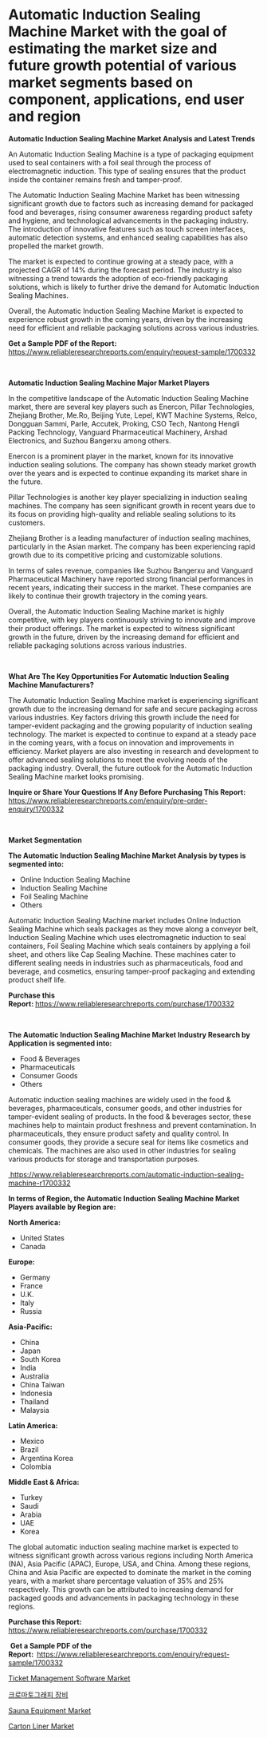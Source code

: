 <p><h1>Automatic Induction Sealing Machine Market with the goal of estimating the market size and future growth potential of various market segments based on component, applications, end user and region</h1></p><p><strong>Automatic Induction Sealing Machine Market Analysis and Latest Trends</strong></p>
<p><p>An Automatic Induction Sealing Machine is a type of packaging equipment used to seal containers with a foil seal through the process of electromagnetic induction. This type of sealing ensures that the product inside the container remains fresh and tamper-proof.</p><p>The Automatic Induction Sealing Machine Market has been witnessing significant growth due to factors such as increasing demand for packaged food and beverages, rising consumer awareness regarding product safety and hygiene, and technological advancements in the packaging industry. The introduction of innovative features such as touch screen interfaces, automatic detection systems, and enhanced sealing capabilities has also propelled the market growth.</p><p>The market is expected to continue growing at a steady pace, with a projected CAGR of 14% during the forecast period. The industry is also witnessing a trend towards the adoption of eco-friendly packaging solutions, which is likely to further drive the demand for Automatic Induction Sealing Machines.</p><p>Overall, the Automatic Induction Sealing Machine Market is expected to experience robust growth in the coming years, driven by the increasing need for efficient and reliable packaging solutions across various industries.</p></p>
<p><strong>Get a Sample PDF of the Report:&nbsp;</strong> <a href="https://www.reliableresearchreports.com/enquiry/request-sample/1700332">https://www.reliableresearchreports.com/enquiry/request-sample/1700332</a></p>
<p>&nbsp;</p>
<p><strong>Automatic Induction Sealing Machine Major Market Players</strong></p>
<p><p>In the competitive landscape of the Automatic Induction Sealing Machine market, there are several key players such as Enercon, Pillar Technologies, Zhejiang Brother, Me.Ro, Beijing Yute, Lepel, KWT Machine Systems, Relco, Dongguan Sammi, Parle, Accutek, Proking, CSO Tech, Nantong Hengli Packing Technology, Vanguard Pharmaceutical Machinery, Arshad Electronics, and Suzhou Bangerxu among others.</p><p>Enercon is a prominent player in the market, known for its innovative induction sealing solutions. The company has shown steady market growth over the years and is expected to continue expanding its market share in the future.</p><p>Pillar Technologies is another key player specializing in induction sealing machines. The company has seen significant growth in recent years due to its focus on providing high-quality and reliable sealing solutions to its customers.</p><p>Zhejiang Brother is a leading manufacturer of induction sealing machines, particularly in the Asian market. The company has been experiencing rapid growth due to its competitive pricing and customizable solutions.</p><p>In terms of sales revenue, companies like Suzhou Bangerxu and Vanguard Pharmaceutical Machinery have reported strong financial performances in recent years, indicating their success in the market. These companies are likely to continue their growth trajectory in the coming years.</p><p>Overall, the Automatic Induction Sealing Machine market is highly competitive, with key players continuously striving to innovate and improve their product offerings. The market is expected to witness significant growth in the future, driven by the increasing demand for efficient and reliable packaging solutions across various industries.</p></p>
<p>&nbsp;</p>
<p><strong>What Are The Key Opportunities For Automatic Induction Sealing Machine Manufacturers?</strong></p>
<p><p>The Automatic Induction Sealing Machine market is experiencing significant growth due to the increasing demand for safe and secure packaging across various industries. Key factors driving this growth include the need for tamper-evident packaging and the growing popularity of induction sealing technology. The market is expected to continue to expand at a steady pace in the coming years, with a focus on innovation and improvements in efficiency. Market players are also investing in research and development to offer advanced sealing solutions to meet the evolving needs of the packaging industry. Overall, the future outlook for the Automatic Induction Sealing Machine market looks promising.</p></p>
<p><strong>Inquire or Share Your Questions If Any Before Purchasing This Report:</strong> <a href="https://www.reliableresearchreports.com/enquiry/pre-order-enquiry/1700332">https://www.reliableresearchreports.com/enquiry/pre-order-enquiry/1700332</a></p>
<p>&nbsp;</p>
<p><strong>Market Segmentation</strong></p>
<p><strong>The Automatic Induction Sealing Machine Market Analysis by types is segmented into:</strong></p>
<p><ul><li>Online Induction Sealing Machine</li><li>Induction Sealing Machine</li><li>Foil Sealing Machine</li><li>Others</li></ul></p>
<p><p>Automatic Induction Sealing Machine market includes Online Induction Sealing Machine which seals packages as they move along a conveyor belt, Induction Sealing Machine which uses electromagnetic induction to seal containers, Foil Sealing Machine which seals containers by applying a foil sheet, and others like Cap Sealing Machine. These machines cater to different sealing needs in industries such as pharmaceuticals, food and beverage, and cosmetics, ensuring tamper-proof packaging and extending product shelf life.</p></p>
<p><strong>Purchase this Report:&nbsp;</strong><a href="https://www.reliableresearchreports.com/purchase/1700332">https://www.reliableresearchreports.com/purchase/1700332</a></p>
<p>&nbsp;</p>
<p><strong>The Automatic Induction Sealing Machine Market Industry Research by Application is segmented into:</strong></p>
<p><ul><li>Food & Beverages</li><li>Pharmaceuticals</li><li>Consumer Goods</li><li>Others</li></ul></p>
<p><p>Automatic induction sealing machines are widely used in the food & beverages, pharmaceuticals, consumer goods, and other industries for tamper-evident sealing of products. In the food & beverages sector, these machines help to maintain product freshness and prevent contamination. In pharmaceuticals, they ensure product safety and quality control. In consumer goods, they provide a secure seal for items like cosmetics and chemicals. The machines are also used in other industries for sealing various products for storage and transportation purposes.</p></p>
<p><a href="https://www.reliableresearchreports.com/automatic-induction-sealing-machine-r1700332">&nbsp;https://www.reliableresearchreports.com/automatic-induction-sealing-machine-r1700332</a></p>
<p><strong>In terms of Region, the Automatic Induction Sealing Machine Market Players available by Region are:</strong></p>
<p>
    <p> <strong> North America: </strong>
        <ul>
            <li>United States</li>
            <li>Canada</li>
        </ul>
        </p> 
    <p> <strong> Europe: </strong>
        <ul>
            <li>Germany</li>
            <li>France</li>
            <li>U.K.</li>
            <li>Italy</li>
            <li>Russia</li>
        </ul>
        </p> 
    <p> <strong> Asia-Pacific: </strong>
        <ul>
            <li>China</li>
            <li>Japan</li>
            <li>South Korea</li>
            <li>India</li>
            <li>Australia</li>
            <li>China Taiwan</li>
            <li>Indonesia</li>
            <li>Thailand</li>
            <li>Malaysia</li>
        </ul>
        </p> 
    <p> <strong> Latin America: </strong>
        <ul>
            <li>Mexico</li>
            <li>Brazil</li>
            <li>Argentina Korea</li>
            <li>Colombia</li>
        </ul>
        </p> 
    <p> <strong> Middle East & Africa: </strong>
        <ul>
            <li>Turkey</li>
            <li>Saudi</li>
            <li>Arabia</li>
            <li>UAE</li>
            <li>Korea</li>
        </ul>
    </p>
    </p>
<p><p>The global automatic induction sealing machine market is expected to witness significant growth across various regions including North America (NA), Asia Pacific (APAC), Europe, USA, and China. Among these regions, China and Asia Pacific are expected to dominate the market in the coming years, with a market share percentage valuation of 35% and 25% respectively. This growth can be attributed to increasing demand for packaged goods and advancements in packaging technology in these regions.</p></p>
<p><strong>Purchase this Report: </strong><a href="https://www.reliableresearchreports.com/purchase/1700332">https://www.reliableresearchreports.com/purchase/1700332</a></p>
<p>&nbsp;<strong>Get a Sample PDF of the Report:&nbsp;&nbsp;</strong><a href="https://www.reliableresearchreports.com/enquiry/request-sample/1700332">https://www.reliableresearchreports.com/enquiry/request-sample/1700332</a></p>
<p><strong></strong></p>
<p><p><a href="https://www.linkedin.com/pulse/ticket-management-software-market-key-successful-business-strategy-p0yyf">Ticket Management Software Market</a></p><p><a href="https://github.com/RickyMetzDVM/Market-Research-Report-List-1/blob/main/577086564711.md">크로마토그래피 장비</a></p><p><a href="https://www.linkedin.com/pulse/analyzing-sauna-equipment-market-global-industry-perspective-3eccc?trackingId=uZNBYBk5E8LYOOBFDR7YTQ%3D%3D">Sauna Equipment Market</a></p><p><a href="https://github.com/bmorecock/Market-Research-Report-List-3/blob/main/carton-liner-market.md">Carton Liner Market</a></p></p>